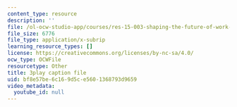 ```yaml
---
content_type: resource
description: ''
file: /ol-ocw-studio-app/courses/res-15-003-shaping-the-future-of-work-15-662x-spring-2016/bf8e57be6c169d5ce5601368793d9659_ICBy0tTtgR4.srt
file_size: 6776
file_type: application/x-subrip
learning_resource_types: []
license: https://creativecommons.org/licenses/by-nc-sa/4.0/
ocw_type: OCWFile
resourcetype: Other
title: 3play caption file
uid: bf8e57be-6c16-9d5c-e560-1368793d9659
video_metadata:
  youtube_id: null
---
```

